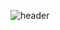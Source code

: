 ![header](https://capsule-render.vercel.app/api?type=waving&color=auto&height=120&animation=fadeIn&section=footer&text=small&nbsp;snail&fontAlign=70)




<!--
**smallsnail-dev/smallsnail-dev** is a ✨ _special_ ✨ repository because its `README.md` (this file) appears on your GitHub profile.

Here are some ideas to get you started:

- 🔭 I’m currently working on ...
- 🌱 I’m currently learning ...
- 👯 I’m looking to collaborate on ...
- 🤔 I’m looking for help with ...
- 💬 Ask me about ...
- 📫 How to reach me: ...
- 😄 Pronouns: ...
- ⚡ Fun fact: ...
-->
